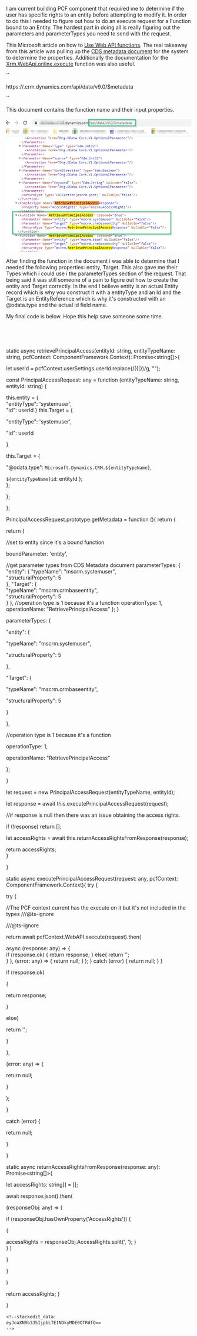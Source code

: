 I am current building PCF component that required me to determine if the user has specific rights to an entity before attempting to modify it.  In order to do this I needed to figure out how to do an execute request for a Function bound to an Entity.  The hardest part in doing all is really figuring out the parameters and parameterTypes you need to send with the request.


  

This Microsoft article on how to [Use Web API functions](https://docs.microsoft.com/en-us/powerapps/developer/common-data-service/webapi/use-web-api-functions).  The real takeaway from this article was pulling up the [CDS metadata document](https://docs.microsoft.com/en-us/powerapps/developer/common-data-service/webapi/web-api-types-operations#bkmk_csdl) for the system to determine the properties.  Additionally the documentation for the [Xrm.WebApi.online.execute](https://docs.microsoft.com/en-us/powerapps/developer/model-driven-apps/clientapi/reference/xrm-webapi/online/execute) function was also useful.


  

``

https://<yourorg>.crm.dynamics.com/api/data/v9.0/$metadata 

``


  

This document contains the function name and their input properties.


  

![CDS Metadata Doc](RetrievePrincipalAccessMetadata.png)


  

After finding the function in the document i was able to determine that I needed the following properties: entity, Target.  This also gave me their Types which i could use i the parameterTypes section of the request.  That being said it was still someone of a pain to figure out how to create the entity and Target correctly.  In the end I believe entity is an actual Entity record which is why you construct it with a entityType and an Id and the Target is an EntityReference which is why it's constructed with an @odata.type and the actual id field name.


  

My final code is below.  Hope this help save someone some time.

```
    

  

```

static async retrievePrincipalAccess(entityId: string, entityTypeName: string, pcfContext: ComponentFramework.Context<IInputs>): Promise<string[]>{        
        

let userId = pcfContext.userSettings.userId.replace(/({|})/g, "");

        

  

const PrincipalAccessRequest: any = function (entityTypeName: string, entityId: string) {
            

this.entity = {                
                "entityType": 'systemuser',                
                "id": userId
            }
            this.Target = {                
                

"entityType": 'systemuser',

"id": userId

}

this.Target = {

"@odata.type": `Microsoft.Dynamics.CRM.${entityTypeName}`,
                

`${entityTypeName}id`: entityId
            };                        
        };

        

};

};

  

PrincipalAccessRequest.prototype.getMetadata = function (){
            return {
                

return {

//set to entity since it's a bound function
                

boundParameter: 'entity',
                

//get parameter types from CDS Metadata document
                parameterTypes: {
                    "entity": {
                        "typeName": "mscrm.systemuser",  
                        "structuralProperty": 5  
                    },
                    "Target": {  
                        "typeName": "mscrm.crmbaseentity",  
                        "structuralProperty": 5  
                    }
                },
                //operation type is 1 because it's a function
                operationType: 1,                
                operationName: "RetrievePrincipalAccess"
            }; 
        }
        
        

parameterTypes: {

"entity": {

"typeName": "mscrm.systemuser",

"structuralProperty": 5

},

"Target": {

"typeName": "mscrm.crmbaseentity",

"structuralProperty": 5

}

},

//operation type is 1 because it's a function

operationType: 1,

operationName: "RetrievePrincipalAccess"

};

}

let request = new PrincipalAccessRequest(entityTypeName, entityId);                       
        

let response = await this.executePrincipalAccessRequest(request);
        

//if response is null then there was an issue obtaining the access rights.
        

if (!response) return [];
        

let accessRights = await this.returnAccessRightsFromResponse(response);
        

return accessRights;        
    }

    

}

  

static async executePrincipalAccessRequest(request: any, pcfContext: ComponentFramework.Context<IInputs>){
        try {
            

try {

//The PCF context current has the execute on it but it's not included in the types
            ///@ts-ignore                       
            

///@ts-ignore

return await pcfContext.WebAPI.execute(request).then(
                

async (response: any) => {                    
                    if (response.ok)
                    { 
                        return response;
                    }
                    else{
                        return '';   
                    }
                },
                (error: any) => {
                    return null;
                }
            );
        }
        catch (error) {
            return null;
        }
    }


if (response.ok)

{

return response;

}

else{

return '';

}

},

(error: any) => {

return null;

}

);

}

catch (error) {

return null;

}

}

    

static async returnAccessRightsFromResponse(response: any): Promise<string[]>{
        

let accessRights: string[] = [];

        

  

await response.json().then(
            

(responseObj: any) => { 
                

if (responseObj.hasOwnProperty('AccessRights'))
                {
                    

{

accessRights = responseObj.AccessRights.split(', ');
                }                
            }
        )
        

}

}

)

return accessRights;
    }

}

```
<!--stackedit_data:
eyJoaXN0b3J5IjpbLTE1NDkyMDE0OTRdfQ==
-->